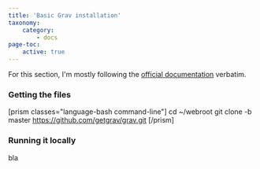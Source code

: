 ```yaml
---
title: 'Basic Grav installation'
taxonomy:
    category:
        - docs
page-toc:
    active: true
---
```


For this section, I'm mostly following the [official documentation](https://learn.getgrav.org/16/basics/installation) verbatim.

### Getting the files
[prism classes="language-bash command-line"] 
cd ~/webroot
git clone -b master https://github.com/getgrav/grav.git
[/prism]

### Running it locally
bla

